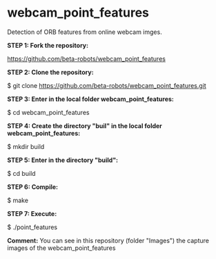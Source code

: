 # webcam_point_features
Detection of ORB features from online webcam imges.

**STEP 1: Fork the repository:**

https://github.com/beta-robots/webcam_point_features

**STEP 2: Clone the repository:**

$ git clone https://github.com/beta-robots/webcam_point_features.git

**STEP 3: Enter in the local folder webcam_point_features:**

$ cd webcam_point_features

**STEP 4: Create the directory "buil" in the local folder webcam_point_features:**

$ mkdir build 

**STEP 5: Enter in the directory "build":**

$ cd build

**STEP 6: Compile:**

$ make

**STEP 7: Execute:**

$ ./point_features

**Comment:**
You can see in this repository (folder "Images") the capture images of the webcam_point_features
